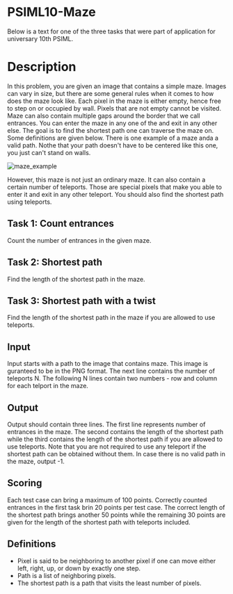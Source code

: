 # PSIML10-Maze
Below is a text for one of the three tasks that were part of application for universary 10th PSIML.

# Description
In this problem, you are given an image that contains a simple maze. Images can vary in size, but there are some general rules when it comes to how does the maze look like. Each pixel in the maze is either empty, hence free to step on or occupied by wall. Pixels that are not empty cannot be visited. Maze can also contain multiple gaps around the border that we call entrances. You can enter the maze in any one of the and exit in any other else. The goal is to find the shortest path one can traverse the maze on. Some definitions are given below.
There is one example of a maze anda a valid path. Nothe that your path doesn't have to be centered like this one, you just can't stand on  walls.

![maze_example](https://github.com/Dovlane/PSIML10-Maze/assets/57462728/972a4012-5948-41e2-92e2-0f2bbdafebef)

However, this maze is not just an ordinary maze. It can also contain a certain number of teleports. Those are special pixels that make you able to enter it and exit in any other teleport. You should also find the shortest path using teleports.

## Task 1: Count entrances
Count the number of entrances in the given maze.

## Task 2: Shortest path
Find the length of the shortest path in the maze.

## Task 3: Shortest path with a twist
Find the length of the shortest path in the maze if you are allowed to use teleports.

## Input
Input starts with a path to the image that contains maze. This image is guranteed to be in the PNG format. The next line contains the number of teleports N. The following N lines contain two numbers - row and column for each telport in the maze.

## Output
Output should contain three lines. The first line represents number of entrances in the maze. The second contains the length of the shortest path while the third contains the length of the shortest path if you are allowed to use teleports. Note that you are not required to use any teleport if the shortest path can be obtained without them. In case there is no valid path in the maze, output -1.

## Scoring
Each test case can bring a maximum of 100 points. Correctly counted entrances in the first task brin 20 points per test case. The correct length of the shortest path brings another 50 points while the remaining 30 points are given for the length of the shortest path with teleports included.

## Definitions
  - Pixel is said to be neighboring to another pixel if one can move either left, right, up, or down by exactly one step.
  - Path is a list of neighboring pixels.
  - The shortest path is a path that visits the least number of pixels.
